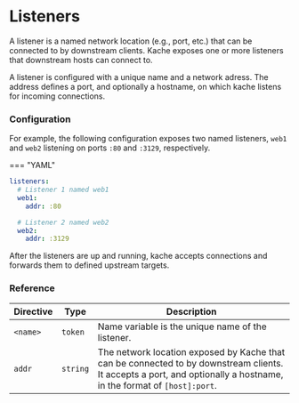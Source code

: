 # Listeners

A listener is a named network location (e.g., port, etc.) that can be connected to by downstream clients. Kache exposes one or more listeners that downstream hosts can connect to.

A listener is configured with a unique name and a network adress. The address defines a port, and optionally a hostname, on which kache listens for incoming connections.

### Configuration

For example, the following configuration exposes two named listeners, `web1` and `web2` listening on ports `:80` and `:3129`, respectively.

=== "YAML"
  ```yaml
  listeners:
    # Listener 1 named web1
    web1:
      addr: :80

    # Listener 2 named web2
    web2:
      addr: :3129
  ```

After the listeners are up and running, kache accepts connections and forwards them to defined upstream targets.

### Reference

| Directive     | Type        | Description                          |
| -----------   | ----------- | ------------------------------------ |
| `<name>`      | `token`     | Name variable is the unique name of the listener.  |
| `addr`        | `string`    | The network location exposed by Kache that can be connected to by downstream clients. It accepts a port, and optionally a hostname, in the format of `[host]:port`. |
